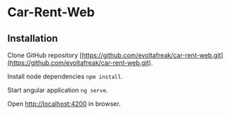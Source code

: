 # Car-Rent-Web
## Installation
Clone GitHub repository [https://github.com/evoltafreak/car-rent-web.git](https://github.com/evoltafreak/car-rent-web.git).

Install node dependencies `npm install`.

Start angular application `ng serve`.

Open [http://localhost:4200](http://localhost:4200) in browser.
